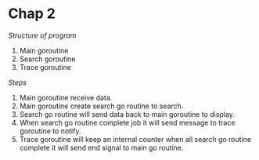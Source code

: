 # Chap 2

*Structure of program*

1. Main goroutine
2. Search goroutine
3. Trace goroutine

*Steps*

1. Main goroutine receive data.
2. Main goroutine create search go routine to search.
3. Search go routine will send data back to main goroutine to display.
4. When search go routine complete job it will send message to trace goroutine to notify.
5. Trace goroutine will keep an internal counter when all search go routine complete it will send end signal to main go
   routine.